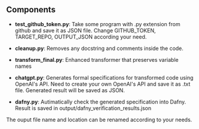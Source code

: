 ## Components

- **test_github_token.py**: Take some program with .py extension from github and save it as JSON file. Change GITHUB_TOKEN, TARGET_REPO, OUTPUT_JSON according your need.

- **cleanup.py**: Removes any docstring and comments inside the code.

- **transform_final.py**: Enhanced transformer that preserves variable names

- **chatgpt.py**: Generates formal specifications for transformed code using OpenAI's API. Need to create your own OpenAI's API and save it as .txt file. Generated result will be saved as JSON.

- **dafny.py**: Autimatically check the generated specification into Dafny. Result is saved in output/dafny_verification_results.json

The ouput file name and location can be renamed according to your needs.
